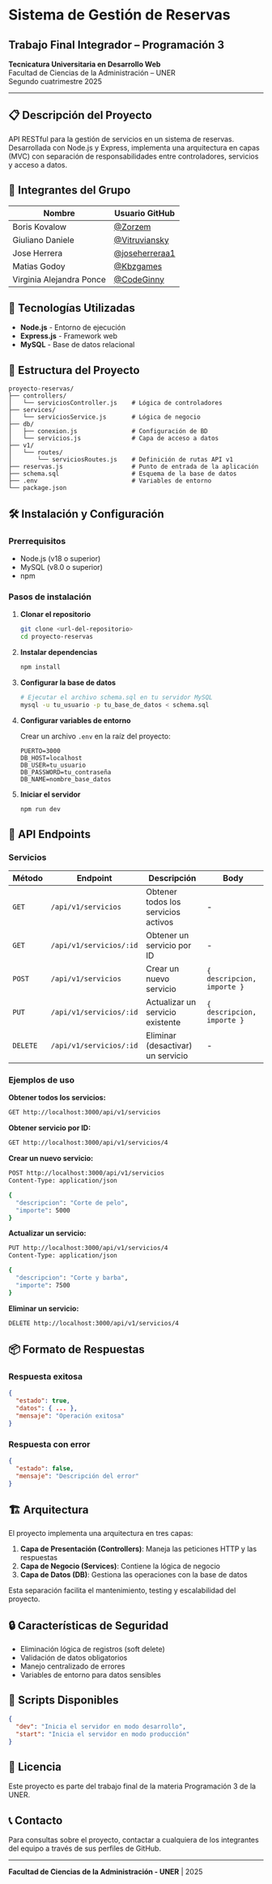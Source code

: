 # Sistema de Gestión de Reservas

## Trabajo Final Integrador – Programación 3

**Tecnicatura Universitaria en Desarrollo Web**  
Facultad de Ciencias de la Administración – UNER  
Segundo cuatrimestre 2025

---

## 📋 Descripción del Proyecto

API RESTful para la gestión de servicios en un sistema de reservas. Desarrollada con Node.js y Express, implementa una arquitectura en capas (MVC) con separación de responsabilidades entre controladores, servicios y acceso a datos.

## 👥 Integrantes del Grupo

| Nombre | Usuario GitHub |
|--------|----------------|
| Boris Kovalow | [@Zorzem](https://github.com/Zorzem) |
| Giuliano Daniele | [@Vitruviansky](https://github.com/Vitruviansky) |
| Jose Herrera | [@joseherreraa1](https://github.com/joseherreraa1) |
| Matias Godoy | [@Kbzgames](https://github.com/Kbzgames) |
| Virginia Alejandra Ponce | [@CodeGinny](https://github.com/CodeGinny) |

## 🚀 Tecnologías Utilizadas

- **Node.js** - Entorno de ejecución
- **Express.js** - Framework web
- **MySQL** - Base de datos relacional

## 📁 Estructura del Proyecto

```
proyecto-reservas/
├── controllers/
│   └── serviciosController.js    # Lógica de controladores
├── services/
│   └── serviciosService.js       # Lógica de negocio
├── db/
│   ├── conexion.js               # Configuración de BD
│   └── servicios.js              # Capa de acceso a datos
├── v1/
│   └── routes/
│       └── serviciosRoutes.js    # Definición de rutas API v1
├── reservas.js                   # Punto de entrada de la aplicación
├── schema.sql                    # Esquema de la base de datos
├── .env                          # Variables de entorno
└── package.json
```

## 🛠️ Instalación y Configuración

### Prerrequisitos

- Node.js (v18 o superior)
- MySQL (v8.0 o superior)
- npm

### Pasos de instalación

1. **Clonar el repositorio**
   ```bash
   git clone <url-del-repositorio>
   cd proyecto-reservas
   ```

2. **Instalar dependencias**
   ```bash
   npm install
   ```

3. **Configurar la base de datos**
   ```bash
   # Ejecutar el archivo schema.sql en tu servidor MySQL
   mysql -u tu_usuario -p tu_base_de_datos < schema.sql
   ```

4. **Configurar variables de entorno**
   
   Crear un archivo `.env` en la raíz del proyecto:
   ```env
   PUERTO=3000
   DB_HOST=localhost
   DB_USER=tu_usuario
   DB_PASSWORD=tu_contraseña
   DB_NAME=nombre_base_datos
   ```

5. **Iniciar el servidor**
   ```bash
   npm run dev
   ```

## 📡 API Endpoints

### Servicios

| Método | Endpoint | Descripción | Body |
|--------|----------|-------------|------|
| `GET` | `/api/v1/servicios` | Obtener todos los servicios activos | - |
| `GET` | `/api/v1/servicios/:id` | Obtener un servicio por ID | - |
| `POST` | `/api/v1/servicios` | Crear un nuevo servicio | `{ descripcion, importe }` |
| `PUT` | `/api/v1/servicios/:id` | Actualizar un servicio existente | `{ descripcion, importe }` |
| `DELETE` | `/api/v1/servicios/:id` | Eliminar (desactivar) un servicio | - |

### Ejemplos de uso

**Obtener todos los servicios:**
```bash
GET http://localhost:3000/api/v1/servicios
```

**Obtener servicio por ID:**
```bash
GET http://localhost:3000/api/v1/servicios/4
```

**Crear un nuevo servicio:**
```bash
POST http://localhost:3000/api/v1/servicios
Content-Type: application/json

{
  "descripcion": "Corte de pelo",
  "importe": 5000
}
```

**Actualizar un servicio:**
```bash
PUT http://localhost:3000/api/v1/servicios/4
Content-Type: application/json

{
  "descripcion": "Corte y barba",
  "importe": 7500
}
```

**Eliminar un servicio:**
```bash
DELETE http://localhost:3000/api/v1/servicios/4
```

## 📦 Formato de Respuestas

### Respuesta exitosa
```json
{
  "estado": true,
  "datos": { ... },
  "mensaje": "Operación exitosa"
}
```

### Respuesta con error
```json
{
  "estado": false,
  "mensaje": "Descripción del error"
}
```

## 🏗️ Arquitectura

El proyecto implementa una arquitectura en tres capas:

1. **Capa de Presentación (Controllers)**: Maneja las peticiones HTTP y las respuestas
2. **Capa de Negocio (Services)**: Contiene la lógica de negocio
3. **Capa de Datos (DB)**: Gestiona las operaciones con la base de datos

Esta separación facilita el mantenimiento, testing y escalabilidad del proyecto.

## 🔒 Características de Seguridad

- Eliminación lógica de registros (soft delete)
- Validación de datos obligatorios
- Manejo centralizado de errores
- Variables de entorno para datos sensibles

## 📝 Scripts Disponibles

```json
{
  "dev": "Inicia el servidor en modo desarrollo",
  "start": "Inicia el servidor en modo producción"
}
```

## 📄 Licencia

Este proyecto es parte del trabajo final de la materia Programación 3 de la UNER.

## 📞 Contacto

Para consultas sobre el proyecto, contactar a cualquiera de los integrantes del equipo a través de sus perfiles de GitHub.

---

**Facultad de Ciencias de la Administración - UNER** | 2025